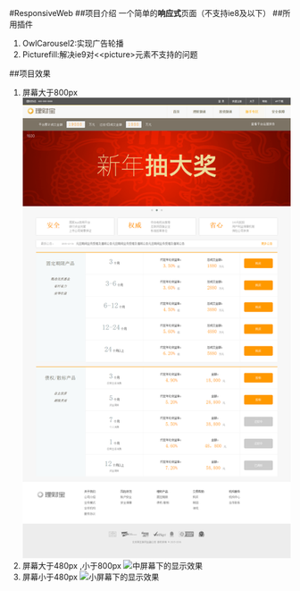 #ResponsiveWeb
##项目介绍
一个简单的**响应式**页面（不支持ie8及以下）
##所用插件
1.  OwlCarousel2:实现广告轮播
2.  Picturefill:解决ie9对<&lt;picture&gt;元素不支持的问题

##项目效果
1.  屏幕大于800px
![大屏幕下的显示效果](/src/img/ResponsiveWeb-l.png)
2.  屏幕大于480px ,小于800px
![中屏幕下的显示效果](/src/img/ResponsiveWeb-m.png)
3.  屏幕小于480px
![小屏幕下的显示效果](/src/img/ResponsiveWeb-s.png)

